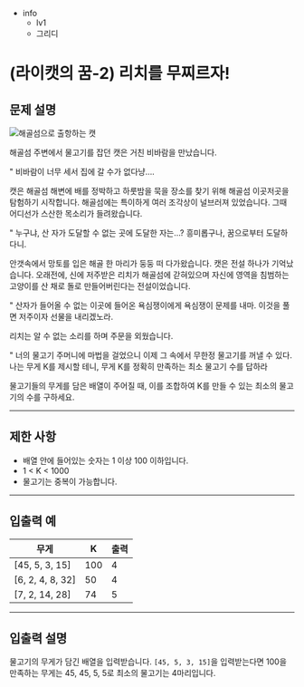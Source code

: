 - info
    - lv1
    - 그리디

# (라이캣의 꿈-2) 리치를 무찌르자!

## 문제 설명

![해골섬으로 출항하는 캣](./14_1.png)


해골섬 주변에서 물고기를 잡던 캣은 거친 비바람을 만났습니다.

" 비바람이 너무 세서 집에 갈 수가 없다냥….

캣은 해골섬 해변에 배를 정박하고 하룻밤을 묵을 장소를 찾기 위해 해골섬 이곳저곳을 탐험하기 시작합니다. 해골섬에는 특이하게 여러 조각상이 널브러져 있었습니다. 그때 어디선가 스산한 목소리가 들려왔습니다.

" 누구냐, 산 자가 도달할 수 없는 곳에 도달한 자는…? 흥미롭구나, 꿈으로부터 도달하다니.

안갯속에서 망토를 입은 해골 한 마리가 둥둥 떠 다가왔습니다. 캣은 전설 하나가 기억났습니다. 오래전에, 신에 저주받은 리치가 해골섬에 갇혀있으며 자신에 영역을 침범하는 고양이를 산 채로 돌로 만들어버린다는 전설이었습니다. 

" 산자가 들어올 수 없는 이곳에 들어온 욕심쟁이에게 욕심쟁이 문제를 내마. 이것을 풀면 저주이자 선물을 내리겠노라.
 
리치는 알 수 없는 소리를 하며 주문을 외웠습니다.

" 너의 물고기 주머니에 마법을 걸었으니 이제 그 속에서 무한정 물고기를 꺼낼 수 있다. 나는 무게 K를 제시할 테니, 무게 K를 정확히 만족하는 최소 물고기 수를 답하라

물고기들의 무게를 담은 배열이 주어질 때, 이를 조합하여 K를 만들 수 있는 최소의 물고기의 수를 구하세요.

---

## 제한 사항

- 배열 안에 들어있는 숫자는 1 이상 100 이하입니다.
- 1 < K < 1000
- 물고기는 중복이 가능합니다.

---

## 입출력 예

| 무게                                  | K | 출력  |
| ---------------------------------------- | ------- | ------- |
| [45, 5, 3, 15] | 100 | 4 |
| [6, 2, 4, 8, 32] | 50 | 4 |
| [7, 2, 14, 28] | 74 | 5 |

---

## 입출력 설명

물고기의 무게가 담긴 배열을 입력받습니다. `[45, 5, 3, 15]`을 입력받는다면 100을 만족하는 무게는 45, 45, 5, 5로 최소의 물고기는 4마리입니다.
